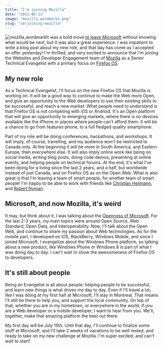```yaml
---
title: "I'm joining Mozilla"
date: "2013-06-11"
image: "mozilla_wordmark1.png"
slug: "im-joining-mozilla"
---
```


![mozilla_wordmark](images/mozilla_wordmark1.png)It was a bold move [to leave Microsoft](http://fred.dev/im-leaving-microsoft-looking-for-a-new-opportunity/ "I’m leaving Microsoft, looking for a new opportunity") without knowing what would be next, but it was also a great experience. I was impatient to write a blog post about my new role, and that day has come as I accepted an offer yesterday! I'm thrilled, and very excited to announce that I'm joining the Websites and Developer Engagement team of [Mozilla](https://www.mozilla.org/en-US/) as a Senior Technical Evangelist with a primary focus on [Firefox OS](https://www.mozilla.org/en-US/firefox/partners/#).

## My new role

As a Technical Evangelist, I'll focus on the new Firefox OS that Mozilla is working on. It will be a good way to continue to make the Web more Open, and give an opportunity to the Web developers to use their existing skills to be successful, and reach a new market. What people need to understand is that Firefox OS is not competing with iOS or Android. It's an Open platform that will give an opportunity to emerging markets, where there is no devices available like the iPhone or places where people can't afford them. It will be a chance to go from features phone, to a full fledged quality smartphone.

Part of my role will be doing conferences, hackathons, and workshops. It will imply, of course, travelling, and my audience won't be restricted to Canada only. At the beginning it will be more in South America, and Eastern Europe, then everywhere else. It will also imply online work like being on social media, writing blog posts, doing code demos, presenting at online events, and helping people on technical forums. At the end, it's what I've been doing for a living since the last 2 years, and a half, but worldwide instead of just Canada, and on Firefox OS as on the Open Web. What is also great is that I'm leaving a team of smart people, for another team of smart people! I'm happy to be able to work with friends like [Christian Heilmann](https://christianheilmann.com/), and [Robert Nyman](https://robertnyman.com/).

## Microsoft, and now Mozilla, it's weird

It may, but think about it, I was talking about the [Openness of Microsoft](https://web.archive.org/web/20130628080719/http://www.webnotwar.ca/). For the last 2-3 years, my main topics were around Open Source, Web Standard, Open Data, and Interoperability. Now, I'll talk about the Open Web, and continue to share my passion about Web technologies. As for the mobile part, I developed on iOS, BlackBerry, Windows Mobile, and since I joined Microsoft, I evangelize about the Windows Phone platform, so talking about a new product, like Windows Phone or Windows 8 is part of what I was doing day to day. I can't wait to show the awesomeness of Firefox OS to developers.

## It's still about people

Being an Evangelist is all about people: helping people to be successful, and learn new things is what drives me day to day. Even if I'll travel a lot, like I was doing at my first half at Microsoft, I'll stay in Montreal. That means I'll still be there to help you, and support the local community. On top of that, whether you are in my hometown, or everywhere in the world, if you are a Web developer or a mobile developer, I want to hear from you. We'll, together, make that amazing platform the best out there.

My first day will be July 15th. Until that day, I'll continue to finalize some stuff at Microsoft, and I'll take 2 weeks of vacations to be well rested, and ready to take on my new challenge at Mozilla. I'm super excited, and can't wait to start!
